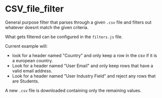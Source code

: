 # CSV_file_filter
General purpose filter that parses through a given ```.csv``` file and filters out whatever doesnt match the given criteria.


What gets filtered can be configured in the ```filters.js``` file.


Current example will:
- look for a header named "Country" and only keep a row in the csv if it is a european country.
- Look for a header named "User Email" and only keep rows that have a valid email address.
- Look for a header named "User Industry Field" and reject any rows that are Students.

A new ```.csv``` file is downloaded containing only the remaining values.